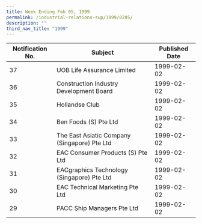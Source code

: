 ```yaml
---
title: Week Ending Feb 05, 1999
permalink: /industrial-relations-sup/1999/0205/
description: ""
third_nav_title: "1999"
---
```

|Notification No.|Subject|Published Date|
|---|---|---|
|37|UOB Life Assurance Limited|1999-02-02|
|36|Construction Industry Development Board|1999-02-02|
|35|Hollandse Club|1999-02-02|
|34|Ben Foods (S) Pte Ltd|1999-02-02|
|33|The East Asiatic Company (Singapore) Pte Ltd|1999-02-02|
|32|EAC Consumer Products (S) Pte Ltd|1999-02-02|
|31|EACgraphics Technology (Singapore) Pte Ltd|1999-02-02|
|30|EAC Technical Marketing Pte Ltd|1999-02-02|
|29|PACC Ship Managers Pte Ltd|1999-02-02|